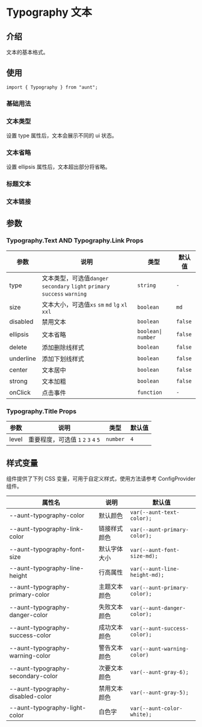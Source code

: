 # Typography 文本

<code hidden="hidden" src="./demos/demo.tsx"></code>

## 介绍

文本的基本格式。

## 使用

```tsx
import { Typography } from "aunt";
```

### 基础用法

<code src="./demos/demo-base.tsx"></code>

### 文本类型

设置 type 属性后，文本会展示不同的 ui 状态。
<code src="./demos/demo-type.tsx"></code>

### 文本省略

设置 ellipsis 属性后，文本超出部分将省略。
<code src="./demos/demo-ellipsis.tsx"></code>

### 标题文本

<code src="./demos/demo-level.tsx"></code>

### 文本链接

<code src="./demos/demo-link.tsx"></code>

## 参数

### Typography.Text AND Typography.Link Props

| 参数      | 说明                                                                         | 类型               | 默认值  |
| --------- | ---------------------------------------------------------------------------- | ------------------ | ------- |
| type      | 文本类型，可选值`danger` ` secondary` `light` `primary` `success` `warning ` | `string`           | `-`     |
| size      | 文本大小，可选值`xs` `sm` `md` `lg` `xl` `xxl`                               | `boolean`          | `md`    |
| disabled  | 禁用文本                                                                     | `boolean`          | `false` |
| ellipsis  | 文本省略                                                                     | `boolean\| number` | `false` |
| delete    | 添加删除线样式                                                               | `boolean`          | `false` |
| underline | 添加下划线样式                                                               | `boolean`          | `false` |
| center    | 文本居中                                                                     | `boolean`          | `false` |
| strong    | 文本加粗                                                                     | `boolean`          | `false` |
| onClick   | 点击事件                                                                     | `function`         | `-`     |

### Typography.Title Props

| 参数  | 说明                                 | 类型     | 默认值 |
| ----- | ------------------------------------ | -------- | ------ |
| level | 重要程度，可选值 `1` `2` `3` `4` `5` | `number` | `4`    |

## 样式变量

组件提供了下列 CSS 变量，可用于自定义样式，使用方法请参考 ConfigProvider 组件。

| 属性名                            | 说明         | 默认值                        |
| --------------------------------- | ------------ | ----------------------------- |
| --aunt-typography-color           | 默认颜色     | `var(--aunt-text-color);`     |
| --aunt-typography-link-color      | 链接样式颜色 | `var(--aunt-primary-color);`  |
| --aunt-typography-font-size       | 默认字体大小 | `var(--aunt-font-size-md);`   |
| --aunt-typography-line-height     | 行高属性     | `var(--aunt-line-height-md);` |
| --aunt-typography-primary-color   | 主题文本颜色 | `var(--aunt-primary-color);`  |
| --aunt-typography-danger-color    | 失败文本颜色 | `var(--aunt-danger-color);`   |
| --aunt-typography-success-color   | 成功文本颜色 | `var(--aunt-success-color);`  |
| --aunt-typography-warning-color   | 警告文本颜色 | `var(--aunt-warning-color)`   |
| --aunt-typography-secondary-color | 次要文本颜色 | `var(--aunt-gray-6);`         |
| --aunt-typography-disabled-color  | 禁用文本颜色 | `var(--aunt-gray-5);`         |
| --aunt-typography-light-color     | 白色字       | `var(--aunt-color-white);`    |
